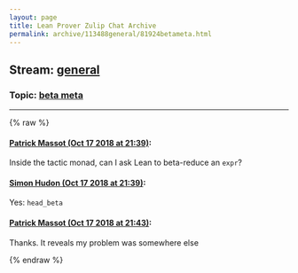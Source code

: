 ```yaml
---
layout: page
title: Lean Prover Zulip Chat Archive 
permalink: archive/113488general/81924betameta.html
---
```


## Stream: [general](index.html)
### Topic: [beta meta](81924betameta.html)

---


{% raw %}
#### [ Patrick Massot (Oct 17 2018 at 21:39)](https://leanprover.zulipchat.com/#narrow/stream/113488-general/topic/beta%20meta/near/135995670):
<p>Inside the tactic monad, can I ask Lean to beta-reduce an <code>expr</code>?</p>

#### [ Simon Hudon (Oct 17 2018 at 21:39)](https://leanprover.zulipchat.com/#narrow/stream/113488-general/topic/beta%20meta/near/135995704):
<p>Yes: <code>head_beta</code></p>

#### [ Patrick Massot (Oct 17 2018 at 21:43)](https://leanprover.zulipchat.com/#narrow/stream/113488-general/topic/beta%20meta/near/135995974):
<p>Thanks. It reveals my problem was somewhere else</p>


{% endraw %}
